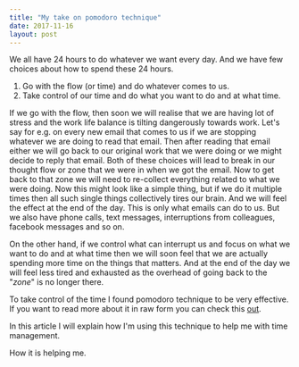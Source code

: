 ```yaml
---
title: "My take on pomodoro technique"
date: 2017-11-16
layout: post
---
```


We all have 24 hours to do whatever we want every day. And we have few choices about how to spend these 24 hours.

1. Go with the flow (or time) and do whatever comes to us.
2. Take control of our time and do what you want to do and at what time.

If we go with the flow, then soon we will realise that we are having lot of stress and the work life balance is tilting dangerously towards work. Let's say for e.g. on every new email that comes to us if we are stopping whatever we are doing to read that email. Then after reading that email either we will go back to our original work that we were doing or we might decide to reply that email. Both of these choices will lead to break in our thought flow or zone that we were in when we got the email. Now to get back to that zone we will need to re-collect everything related to what we were doing. Now this might look like a simple thing, but if we do it multiple times then all such single things collectively tires our brain. And we will feel the effect at the end of the day. This is only what emails can do to us. But we also have phone calls, text messages, interruptions from colleagues, facebook messages and so on.

On the other hand, if we control what can interrupt us and focus on what we want to do and at what time then we will soon feel that we are actually spending more time on the things that matters. And at the end of the day we will feel less tired and exhausted as the overhead of going back to the "_zone_" is no longer there.

To take control of the time I found pomodoro technique to be very effective. If you want to read more about it in raw form you can check this [out](https://cirillocompany.de/pages/pomodoro-technique).  

In this article I will explain how I'm using this technique to help me with time management.

How it is helping me.
